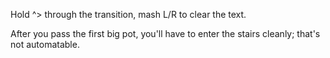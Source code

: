 Hold ^> through the transition, mash L/R to clear the text.

After you pass the first big pot, you'll have to enter the stairs cleanly; that's not automatable.
